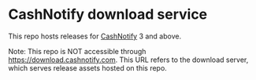 # CashNotify download service

This repo hosts releases for [CashNotify](https://cashnotify.com) 3 and above.

Note: This repo is NOT accessible through https://download.cashnotify.com. This URL refers to the download server, which serves release assets hosted on this repo.
